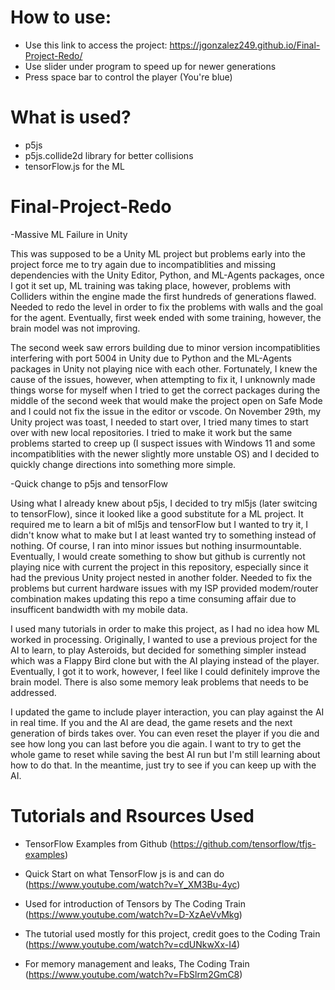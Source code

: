 
# How to use:
- Use this link to access the project: https://jgonzalez249.github.io/Final-Project-Redo/
- Use slider under program to speed up for newer generations
- Press space bar to control the player (You're blue)

# What is used?
- p5js
- p5js.collide2d library for better collisions
- tensorFlow.js for the ML

# Final-Project-Redo
 -Massive ML Failure in Unity
<p>This was supposed to be a Unity ML project but problems early into the project force me to try again due to incompatiblities and missing dependencies with the Unity Editor, Python, and ML-Agents packages, once I got it set up, ML training was taking place, however, problems with Colliders within the engine made the first hundreds of generations flawed. Needed to redo the level in order to fix the problems with walls and the goal for the agent. Eventually, first week ended with some training, however, the brain model was not improving.</p> 

<p>The second week saw errors building due to minor version incompatiblities interfering with port 5004 in Unity due to Python and the ML-Agents packages in Unity not playing nice with each other. Fortunately, I knew the cause of the issues, however, when attempting to fix it, I unknownly made things worse for myself when I tried to get the correct packages during the middle of the second week that would make the project open on Safe Mode and I could not fix the issue in the editor or vscode. On November 29th, my Unity project was toast, I needed to start over, I tried many times to start over with new local repositories. I tried to make it work but the same problems started to creep up (I suspect issues with Windows 11 and some incompatiblities with the newer slightly more unstable OS) and I decided to quickly change directions into something more simple.</p>

 -Quick change to p5js and tensorFlow
<p>Using what I already knew about p5js, I decided to try ml5js (later switcing to tensorFlow), since it looked like a good substitute for a ML project. It required me to learn a bit of ml5js and tensorFlow but I wanted to try it, I didn't know what to make but I at least wanted try to something instead of nothing. Of course, I ran into minor issues but nothing insurmountable. Eventually, I would create something to show but github is currently not playing nice with current the project in this repository, especially since it had the previous Unity project nested in another folder. Needed to fix the problems but current hardware issues with my ISP provided modem/router combination makes updating this repo a time consuming affair due to insufficent bandwidth with my mobile data.</p>

<p> I used many tutorials in order to make this project, as I had no idea how ML worked in processing. Originally, I wanted to use a previous project for the AI to learn, to play Asteroids, but decided for something simpler instead which was a Flappy Bird clone but with the AI playing instead of the player. Eventually, I got it to work, however, I feel like I could definitely improve the brain model. There is also some memory leak problems that needs to be addressed.</p>

<p>I updated the game to include player interaction, you can play against the AI in real time. If you and the AI are dead, the game resets and the next generation of birds takes over. You can even reset the player if you die and see how long you can last before you die again. I want to try to get the whole game to reset while saving the best AI run but I'm still learning about how to do that. In the meantime, just try to see if you can keep up with the AI.</p>

# Tutorials and Rsources Used
- TensorFlow Examples from Github (https://github.com/tensorflow/tfjs-examples)

- Quick Start on what TensorFlow js is and can do (https://www.youtube.com/watch?v=Y_XM3Bu-4yc)

- Used for introduction of Tensors by The Coding Train (https://www.youtube.com/watch?v=D-XzAeVvMkg)

- The tutorial used mostly for this project, credit goes to the Coding Train (https://www.youtube.com/watch?v=cdUNkwXx-I4)

- For memory management and leaks, The Coding Train (https://www.youtube.com/watch?v=FbSlrm2GmC8)